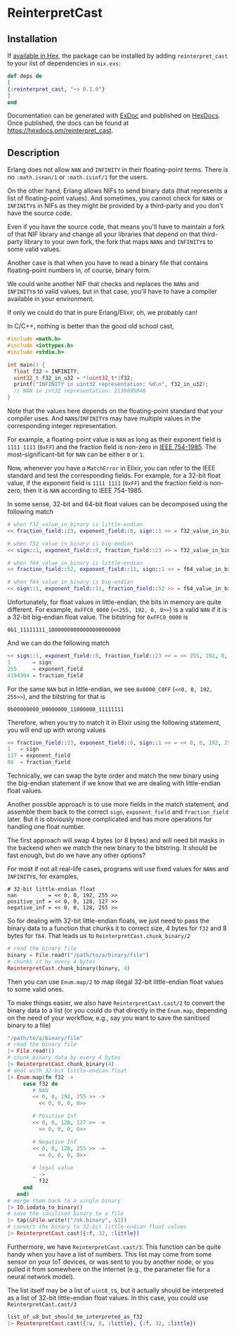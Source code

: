 # ReinterpretCast

## Installation

If [available in Hex](https://hex.pm/docs/publish), the package can be installed
by adding `reinterpret_cast` to your list of dependencies in `mix.exs`:

```elixir
def deps do
[
{:reinterpret_cast, "~> 0.1.0"}
]
end
```

Documentation can be generated with [ExDoc](https://github.com/elixir-lang/ex_doc)
and published on [HexDocs](https://hexdocs.pm). Once published, the docs can
be found at <https://hexdocs.pm/reinterpret_cast>.

## Description

Erlang does not allow `NAN` and `INFINITY` in their floating-point terms. There is no `:math.isnan/1` or `:math.isinf/1` for the users.

On the other hand, Erlang allows NIFs to send binary data (that represents a list of floating-point values). And sometimes, you cannot check for `NAN`s or `INFINITY`s in NIFs as they might be provided by a third-party and you don't have the source code.

Even if you have the source code, that means you'll have to maintain a fork of that NIF library and change all your libraries that depend on that third-party library to your own fork, the fork that maps `NAN`s and `INFINITY`s to some valid values.

Another case is that when you have to read a binary file that contains floating-point numbers in, of course, binary form.

We could write another NIF that checks and replaces the `NAN`s and `INFINITY`s to valid values, but in that case, you'll have to have a compiler available in your environment.

If only we could do that in pure Erlang/Elixir, oh, we probably can!

In C/C++, nothing is better than the good old school cast, 

```c
#include <math.h>
#include <inttypes.h>
#include <stdio.h>

int main() {
  float f32 = INFINITY;
  uint32_t f32_in_u32 = *(uint32_t*)f32;
  printf("INFINITY in uint32 representation: %d\n", f32_in_u32);
  // NAN in int32 representation: 2139095040
}
```

Note that the values here depends on the floating-point standard that your compiler uses. And `NAN`s/`INFINITY`s may have multiple values in the corresponding integer representation.

For example, a floating-point value is `NAN` as long as their exponent field is `1111 1111` (`0xFF`) and the fraction field is non-zero in [IEEE 754-1985](https://en.wikipedia.org/wiki/IEEE_754-1985#Representation_of_non-numbers). The most-significant-bit for `NAN` can be either `0` or `1`.

Now, whenever you have a `MatchError` in Elixir, you can refer to the IEEE standard and test the corresponding fields. For example, for a 32-bit float value, if the exponent field is `1111 1111` (`0xFF`) and the fraction field is non-zero, then it is `NAN` according to IEEE 754-1985.

In some sense, 32-bit and 64-bit float values can be decomposed using the following match

```elixir
# when f32_value_in_binary is little-endian
<< fraction_field::23, exponent_field::8, sign::1 >> = f32_value_in_binary

# when f32_value_in_binary is big-endian
<< sign::1, exponent_field::8, fraction_field::23 >> = f32_value_in_binary

# when f64_value_in_binary is little-endian
<< fraction_field::52, exponent_field::11, sign::1 >> = f64_value_in_binary

# when f64_value_in_binary is big-endian
<< sign::1, exponent_field::11, fraction_field::52 >> = f64_value_in_binary
```

Unfortunately, for float values in little-endian, the bits in memory are quite different. For example, `0xFFC0_0000` (`<<255, 192, 0, 0>>`) is a valid `NAN` if it is a 32-bit big-endian float value. The bitstring for `0xFFC0_0000` is

```
0b1_11111111_10000000000000000000000
```

And we can do the following match
```elixir
<< sign::1, exponent_field::8, fraction_field::23 >> = << 255, 192, 0, 0 >>
1       = sign
255     = exponent_field
4194304 = fraction_field
```

For the same `NAN` but in little-endian, we see `0x0000_C0FF` (`<<0, 0, 192, 255>>`), and the bitstring for that is

```
0b00000000_00000000_11000000_11111111
```

Therefore, when you try to match it in Elixir using the following statement, you will end up with wrong values

```elixir
<< fraction_field::23, exponent_field::8, sign::1 >> = << 0, 0, 192, 255 >>
1   = sign
127 = exponent_field
96  = fraction_field
```

Technically, we can swap the byte order and match the new binary using the big-endian statement if we know that we are dealing with little-endian float values.

Another possible approach is to use more fields in the match statement, and assemble them back to the correct `sign`, `exponent_field` and `fraction_field` later. But it is obviously more complicated and has more operations for handling one float number.

The first approach will swap 4 bytes (or 8 bytes) and will need bit masks in the backend when we match the new binary to the bitstring. It should be fast enough, but do we have any other options?

For most if not all real-life cases, programs will use fixed values for `NAN`s and `INFINITY`s, for examples,

```
# 32-bit little-endian float
nan          = << 0, 0, 192, 255 >>
positive_inf = << 0, 0, 128, 127 >>
negative_inf = << 0, 0, 128, 255 >>
```

So for dealing with 32-bit little-endian floats, we just need to pass the binary data to a function that chunks it to correct size, 4 bytes for `f32` and 8 bytes for `f64`. That leads us to `ReinterpretCast.chunk_binary/2`

```elixir
# read the binary file
binary = File.read!("/path/to/a/binary/file")
# chunks it by every 4 bytes
ReinterpretCast.chunk_binary(binary, 4)
```

Then you can use `Enum.map/2` to map illegal 32-bit little-endian float values to some valid ones.

To make things easier, we also have `ReinterpretCast.cast/2` to convert the binary data to a list (or you could do that directly in the `Enum.map`, depending on the need of your workflow, e.g., say you want to save the sanitised binary to a file)

```elixir
"/path/to/a/binary/file"
# read the binary file
|> File.read!()
# chunk binary data by every 4 bytes
|> ReinterpretCast.chunk_binary(4)
# deal with 32-bit little-endian float
|> Enum.map(fn f32 -> 
     case f32 do
        # NAN
        << 0, 0, 192, 255 >> ->
          << 0, 0, 0, 0>>

        # Positive Inf
        << 0, 0, 128, 127 >> ->
          << 0, 0, 0, 0>>

        # Negative Inf
        << 0, 0, 128, 255 >> ->
          << 0, 0, 0, 0>>
          
        # legal value
        _ ->
          f32
     end
   end)
# merge them back to a single binary
|> IO.iodata_to_binary()
# save the sanitised binary to a file
|> tap(&File.write!("/ok.binary", &1))
# convert the binary to 32-bit little-endian float values
|> ReinterpretCast.cast({:f, 32, :little})
```

Furthermore, we have `ReinterpretCast.cast/3`. This function can be quite handy when you have a list of numbers. This list may come from some sensor on your IoT devices, or was sent to you by another node, or you pulled it from somewhere on the Internet (e.g., the parameter file for a neural network model).

The list itself may be a list of `uint8_t`s, but it actually should be interpreted as a list of 32-bit little-endian float values. In this case, you could use `ReinterpretCast.cast/3`

```elixir
list_of_u8_but_should_be_interpreted_as_f32
|> ReinterpretCast.cast({:u, 8, :little}, {:f, 32, :little})
```
